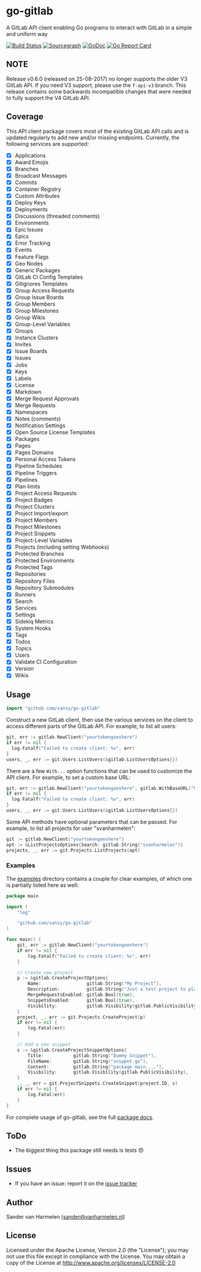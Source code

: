 # go-gitlab

A GitLab API client enabling Go programs to interact with GitLab in a simple and uniform way

[![Build Status](https://github.com/xanzy/go-gitlab/workflows/Lint%20and%20Test/badge.svg)](https://github.com/xanzy/go-gitlab/actions?workflow=Lint%20and%20Test)
[![Sourcegraph](https://sourcegraph.com/github.com/xanzy/go-gitlab/-/badge.svg)](https://sourcegraph.com/github.com/xanzy/go-gitlab?badge)
[![GoDoc](https://godoc.org/github.com/xanzy/go-gitlab?status.svg)](https://godoc.org/github.com/xanzy/go-gitlab)
[![Go Report Card](https://goreportcard.com/badge/github.com/xanzy/go-gitlab)](https://goreportcard.com/report/github.com/xanzy/go-gitlab)

## NOTE

Release v0.6.0 (released on 25-08-2017) no longer supports the older V3 GitLab API. If
you need V3 support, please use the `f-api-v3` branch. This release contains some backwards
incompatible changes that were needed to fully support the V4 GitLab API.

## Coverage

This API client package covers most of the existing GitLab API calls and is updated regularly
to add new and/or missing endpoints. Currently, the following services are supported:

- [x] Applications
- [x] Award Emojis
- [x] Branches
- [x] Broadcast Messages
- [x] Commits
- [x] Container Registry
- [x] Custom Attributes
- [x] Deploy Keys
- [x] Deployments
- [x] Discussions (threaded comments)
- [x] Environments
- [x] Epic Issues
- [x] Epics
- [x] Error Tracking
- [x] Events
- [x] Feature Flags
- [x] Geo Nodes
- [x] Generic Packages
- [x] GitLab CI Config Templates
- [x] Gitignores Templates
- [x] Group Access Requests
- [x] Group Issue Boards
- [x] Group Members
- [x] Group Milestones
- [x] Group Wikis
- [x] Group-Level Variables
- [x] Groups
- [x] Instance Clusters
- [x] Invites
- [x] Issue Boards
- [x] Issues
- [x] Jobs
- [x] Keys
- [x] Labels
- [x] License
- [x] Markdown
- [x] Merge Request Approvals
- [x] Merge Requests
- [x] Namespaces
- [x] Notes (comments)
- [x] Notification Settings
- [x] Open Source License Templates
- [x] Packages
- [x] Pages
- [x] Pages Domains
- [x] Personal Access Tokens
- [x] Pipeline Schedules
- [x] Pipeline Triggers
- [x] Pipelines
- [x] Plan limits
- [x] Project Access Requests
- [x] Project Badges
- [x] Project Clusters
- [x] Project Import/export
- [x] Project Members
- [x] Project Milestones
- [x] Project Snippets
- [x] Project-Level Variables
- [x] Projects (including setting Webhooks)
- [x] Protected Branches
- [x] Protected Environments
- [x] Protected Tags
- [x] Repositories
- [x] Repository Files
- [x] Repository Submodules
- [x] Runners
- [x] Search
- [x] Services
- [x] Settings
- [x] Sidekiq Metrics
- [x] System Hooks
- [x] Tags
- [x] Todos
- [x] Topics
- [x] Users
- [x] Validate CI Configuration
- [x] Version
- [x] Wikis

## Usage

```go
import "github.com/xanzy/go-gitlab"
```

Construct a new GitLab client, then use the various services on the client to
access different parts of the GitLab API. For example, to list all
users:

```go
git, err := gitlab.NewClient("yourtokengoeshere")
if err != nil {
  log.Fatalf("Failed to create client: %v", err)
}
users, _, err := git.Users.ListUsers(&gitlab.ListUsersOptions{})
```

There are a few `With...` option functions that can be used to customize
the API client. For example, to set a custom base URL:

```go
git, err := gitlab.NewClient("yourtokengoeshere", gitlab.WithBaseURL("https://git.mydomain.com/api/v4"))
if err != nil {
  log.Fatalf("Failed to create client: %v", err)
}
users, _, err := git.Users.ListUsers(&gitlab.ListUsersOptions{})
```

Some API methods have optional parameters that can be passed. For example,
to list all projects for user "svanharmelen":

```go
git := gitlab.NewClient("yourtokengoeshere")
opt := &ListProjectsOptions{Search: gitlab.String("svanharmelen")}
projects, _, err := git.Projects.ListProjects(opt)
```

### Examples

The [examples](https://github.com/xanzy/go-gitlab/tree/master/examples) directory
contains a couple for clear examples, of which one is partially listed here as well:

```go
package main

import (
	"log"

	"github.com/xanzy/go-gitlab"
)

func main() {
	git, err := gitlab.NewClient("yourtokengoeshere")
	if err != nil {
		log.Fatalf("Failed to create client: %v", err)
	}

	// Create new project
	p := &gitlab.CreateProjectOptions{
		Name:                 gitlab.String("My Project"),
		Description:          gitlab.String("Just a test project to play with"),
		MergeRequestsEnabled: gitlab.Bool(true),
		SnippetsEnabled:      gitlab.Bool(true),
		Visibility:           gitlab.Visibility(gitlab.PublicVisibility),
	}
	project, _, err := git.Projects.CreateProject(p)
	if err != nil {
		log.Fatal(err)
	}

	// Add a new snippet
	s := &gitlab.CreateProjectSnippetOptions{
		Title:           gitlab.String("Dummy Snippet"),
		FileName:        gitlab.String("snippet.go"),
		Content:         gitlab.String("package main...."),
		Visibility:      gitlab.Visibility(gitlab.PublicVisibility),
	}
	_, _, err = git.ProjectSnippets.CreateSnippet(project.ID, s)
	if err != nil {
		log.Fatal(err)
	}
}
```

For complete usage of go-gitlab, see the full [package docs](https://godoc.org/github.com/xanzy/go-gitlab).

## ToDo

- The biggest thing this package still needs is tests :disappointed:

## Issues

- If you have an issue: report it on the [issue tracker](https://github.com/xanzy/go-gitlab/issues)

## Author

Sander van Harmelen (<sander@vanharmelen.nl>)

## License

Licensed under the Apache License, Version 2.0 (the "License"); you may not use this file except in compliance with the License. You may obtain a copy of the License at <http://www.apache.org/licenses/LICENSE-2.0>
